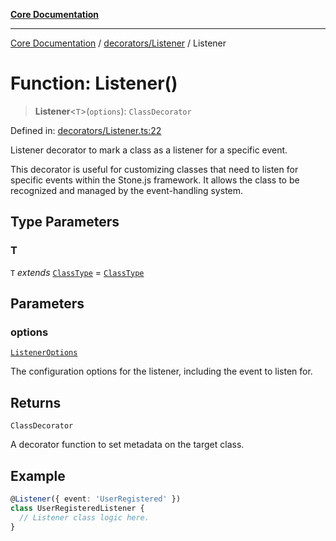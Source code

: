 [**Core Documentation**](../../../README.md)

***

[Core Documentation](../../../README.md) / [decorators/Listener](../README.md) / Listener

# Function: Listener()

> **Listener**\<`T`\>(`options`): `ClassDecorator`

Defined in: [decorators/Listener.ts:22](https://github.com/stonemjs/core/blob/65c9e07f9d264b07f6e4091fcc29046b5ca8ea45/src/decorators/Listener.ts#L22)

Listener decorator to mark a class as a listener for a specific event.

This decorator is useful for customizing classes that need to listen for specific events within the Stone.js framework.
It allows the class to be recognized and managed by the event-handling system.

## Type Parameters

### T

`T` *extends* [`ClassType`](../../../declarations/type-aliases/ClassType.md) = [`ClassType`](../../../declarations/type-aliases/ClassType.md)

## Parameters

### options

[`ListenerOptions`](../../../declarations/interfaces/ListenerOptions.md)

The configuration options for the listener, including the event to listen for.

## Returns

`ClassDecorator`

A decorator function to set metadata on the target class.

## Example

```typescript
@Listener({ event: 'UserRegistered' })
class UserRegisteredListener {
  // Listener class logic here.
}
```
